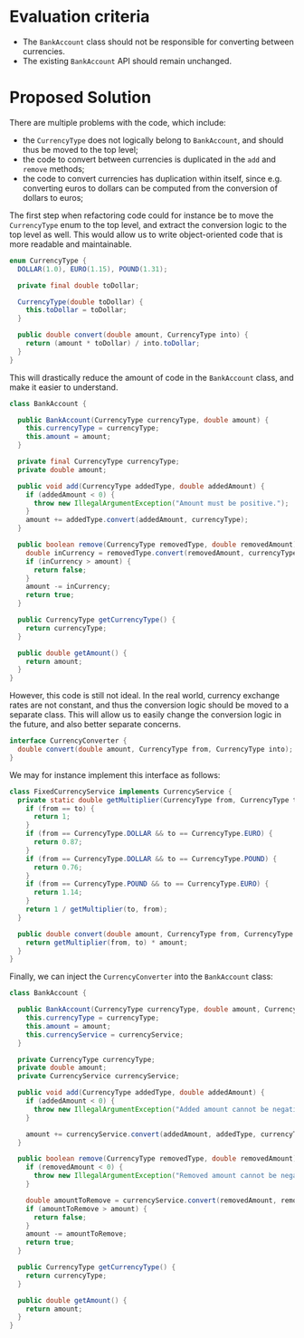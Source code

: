 # Evaluation criteria

- The `BankAccount` class should not be responsible for converting between currencies.
- The existing `BankAccount` API should remain unchanged.

# Proposed Solution

There are multiple problems with the code, which include:

- the `CurrencyType` does not logically belong to `BankAccount`, and should thus be moved to the top
  level;
- the code to convert between currencies is duplicated in the `add` and `remove` methods;
- the code to convert currencies has duplication within itself, since e.g. converting euros to
  dollars can be computed from the conversion of dollars to euros;

The first step when refactoring code could for instance be to move the `CurrencyType` enum to the
top level, and extract the conversion logic to the top level as well. This would allow us to write
object-oriented code that is more readable and maintainable.

```java
enum CurrencyType {
  DOLLAR(1.0), EURO(1.15), POUND(1.31);

  private final double toDollar;

  CurrencyType(double toDollar) {
    this.toDollar = toDollar;
  }

  public double convert(double amount, CurrencyType into) {
    return (amount * toDollar) / into.toDollar;
  }
}
```

This will drastically reduce the amount of code in the `BankAccount` class, and make it easier to
understand.

```java
class BankAccount {

  public BankAccount(CurrencyType currencyType, double amount) {
    this.currencyType = currencyType;
    this.amount = amount;
  }

  private final CurrencyType currencyType;
  private double amount;

  public void add(CurrencyType addedType, double addedAmount) {
    if (addedAmount < 0) {
      throw new IllegalArgumentException("Amount must be positive.");
    }
    amount += addedType.convert(addedAmount, currencyType);
  }

  public boolean remove(CurrencyType removedType, double removedAmount) {
    double inCurrency = removedType.convert(removedAmount, currencyType);
    if (inCurrency > amount) {
      return false;
    }
    amount -= inCurrency;
    return true;
  }

  public CurrencyType getCurrencyType() {
    return currencyType;
  }

  public double getAmount() {
    return amount;
  }
}
```

However, this code is still not ideal. In the real world, currency exchange rates are not constant,
and thus the conversion logic should be moved to a separate class. This will allow us to easily
change the conversion logic in the future, and also better separate concerns.

```java
interface CurrencyConverter {
  double convert(double amount, CurrencyType from, CurrencyType into);
}
```

We may for instance implement this interface as follows:

```java
class FixedCurrencyService implements CurrencyService {
  private static double getMultiplier(CurrencyType from, CurrencyType to) {
    if (from == to) {
      return 1;
    }
    if (from == CurrencyType.DOLLAR && to == CurrencyType.EURO) {
      return 0.87;
    }
    if (from == CurrencyType.DOLLAR && to == CurrencyType.POUND) {
      return 0.76;
    }
    if (from == CurrencyType.POUND && to == CurrencyType.EURO) {
      return 1.14;
    }
    return 1 / getMultiplier(to, from);
  }

  public double convert(double amount, CurrencyType from, CurrencyType to) {
    return getMultiplier(from, to) * amount;
  }
}
```

Finally, we can inject the `CurrencyConverter` into the `BankAccount` class:

```java
class BankAccount {

  public BankAccount(CurrencyType currencyType, double amount, CurrencyService currencyService) {
    this.currencyType = currencyType;
    this.amount = amount;
    this.currencyService = currencyService;
  }

  private CurrencyType currencyType;
  private double amount;
  private CurrencyService currencyService;

  public void add(CurrencyType addedType, double addedAmount) {
    if (addedAmount < 0) {
      throw new IllegalArgumentException("Added amount cannot be negative.");
    }

    amount += currencyService.convert(addedAmount, addedType, currencyType);
  }

  public boolean remove(CurrencyType removedType, double removedAmount) {
    if (removedAmount < 0) {
      throw new IllegalArgumentException("Removed amount cannot be negative.");
    }

    double amountToRemove = currencyService.convert(removedAmount, removedType, currencyType);
    if (amountToRemove > amount) {
      return false;
    }
    amount -= amountToRemove;
    return true;
  }

  public CurrencyType getCurrencyType() {
    return currencyType;
  }

  public double getAmount() {
    return amount;
  }
}
```
